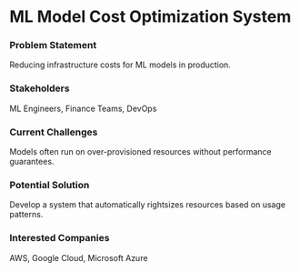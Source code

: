 # ML Model Cost Optimization System

### Problem Statement
Reducing infrastructure costs for ML models in production.

### Stakeholders
ML Engineers, Finance Teams, DevOps

### Current Challenges
Models often run on over-provisioned resources without performance guarantees.

### Potential Solution
Develop a system that automatically rightsizes resources based on usage patterns.

### Interested Companies
AWS, Google Cloud, Microsoft Azure